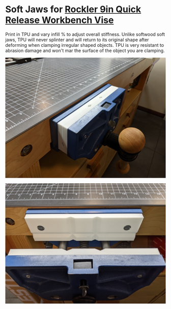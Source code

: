 # Soft Jaws for [Rockler 9in Quick Release Workbench Vise](https://www.rockler.com/rockler-9-quick-release-workbench-vise)

Print in TPU and vary infill % to adjust overall stiffness.  Unlike softwood soft jaws, TPU will never splinter and will return to its original shape after deforming when clamping irregular shaped objects.  TPU is very resistant to abrasion damage and won't mar the surface of the object you are clamping.

![Installed Isometric](https://raw.githubusercontent.com/aderusha/Soft-Jaws-for-Rockler-9in-Quick-Release-Workbench-Vise/main/Installed%20isometric.jpg?raw=true)

![Installed Front](https://raw.githubusercontent.com/aderusha/Soft-Jaws-for-Rockler-9in-Quick-Release-Workbench-Vise/main/Installed%20front.jpg?raw=true)